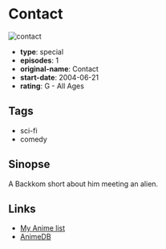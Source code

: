 # Contact

![contact](https://cdn.myanimelist.net/images/anime/2/65749.jpg)

-   **type**: special
-   **episodes**: 1
-   **original-name**: Contact
-   **start-date**: 2004-06-21
-   **rating**: G - All Ages

## Tags

-   sci-fi
-   comedy

## Sinopse

A Backkom short about him meeting an alien.

## Links

-   [My Anime list](https://myanimelist.net/anime/25985/Contact)
-   [AnimeDB](http://anidb.info/perl-bin/animedb.pl?show=anime&aid=12892)
